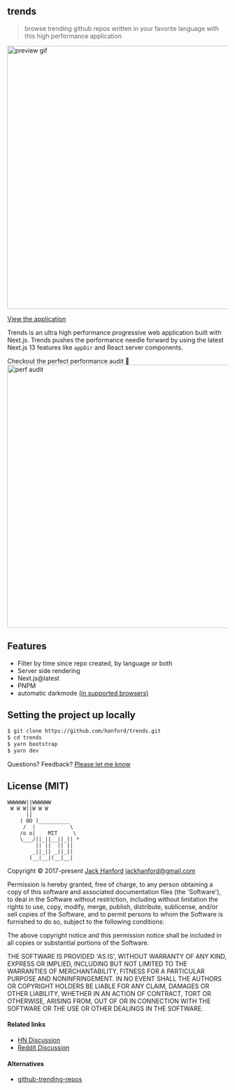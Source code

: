 ## trends

<!--
[![Lighthouse score: 100/100](https://lighthouse-badge.appspot.com/?score=100&category=Performance)](https://github.com/ebidel/lighthouse-badge)
[![Lighthouse score: 100/100](https://lighthouse-badge.appspot.com/?score=100&category=PWA)](https://github.com/ebidel/lighthouse-badge)
[![Lighthouse score: 100/100](https://lighthouse-badge.appspot.com/?score=100&category=Accessibility)](https://github.com/ebidel/lighthouse-badge)
[![Lighthouse score: 100/100](https://lighthouse-badge.appspot.com/?score=100&category=Best%20Practices)](https://github.com/ebidel/lighthouse-badge)
[![Lighthouse score: 100/100](https://lighthouse-badge.appspot.com/?score=100&category=SEO)](https://github.com/ebidel/lighthouse-badge) -->

> browse trending github repos written in your favorite language with this high performance application

<img src='https://github.com/hanford/trends/blob/master/trends.gif' alt='preview gif' width='600px' />

[View the application](https://trends.now.sh)

Trends is an ultra high performance progressive web application built with Next.js. Trends pushes the performance needle forward by using the latest Next.js 13 features like `appDir` and React server components.

Checkout the perfect performance audit 💯
<img src='https://github.com/hanford/trends/blob/master/audit.jpg' alt='perf audit' width='600px' />

## Features

- Filter by time since repo created, by language or both
- Server side rendering
- Next.js@latest
- PNPM
- automatic darkmode [(in supported browsers)](https://caniuse.com/#search=prefers-color-scheme)

## Setting the project up locally

```sh
$ git clone https://github.com/hanford/trends.git
$ cd trends
$ yarn bootstrap
$ yarn dev
```

Questions? Feedback? [Please let me know](https://github.com/hanford/trends/issues/new)

## License (MIT)

```
WWWWWW||WWWWWW
 W W W||W W W
      ||
    ( OO )__________
     /  |           \
    /o o|    MIT     \
    \___/||_||__||_|| *
         || ||  || ||
        _||_|| _||_||
       (__|__|(__|__|
```

Copyright © 2017-present [Jack Hanford](http://jackhanford.com) jackhanford@gmail.com

Permission is hereby granted, free of charge, to any person obtaining a copy of this software and associated documentation files (the 'Software'), to deal in the Software without restriction, including without limitation the rights to use, copy, modify, merge, publish, distribute, sublicense, and/or sell copies of the Software, and to permit persons to whom the Software is furnished to do so, subject to the following conditions:

The above copyright notice and this permission notice shall be included in all copies or substantial portions of the Software.

THE SOFTWARE IS PROVIDED 'AS IS', WITHOUT WARRANTY OF ANY KIND, EXPRESS OR IMPLIED, INCLUDING BUT NOT LIMITED TO THE WARRANTIES OF MERCHANTABILITY, FITNESS FOR A PARTICULAR PURPOSE AND NONINFRINGEMENT. IN NO EVENT SHALL THE AUTHORS OR COPYRIGHT HOLDERS BE LIABLE FOR ANY CLAIM, DAMAGES OR OTHER LIABILITY, WHETHER IN AN ACTION OF CONTRACT, TORT OR OTHERWISE, ARISING FROM, OUT OF OR IN CONNECTION WITH THE SOFTWARE OR THE USE OR OTHER DEALINGS IN THE SOFTWARE.

#### Related links

- [HN Discussion](https://news.ycombinator.com/item?id=17603219)
- [Reddit Discussion](https://www.reddit.com/r/reactjs/comments/91j386/trends_an_ulta_high_performance_github_trending/)

#### Alternatives

- [github-trending-repos](https://github.com/vitalets/github-trending-repos)
